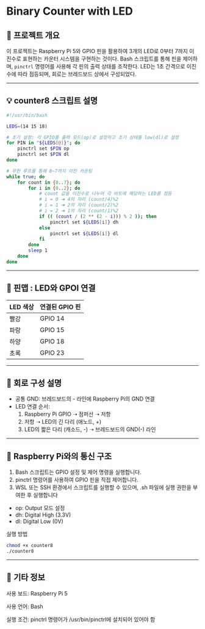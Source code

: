 # Binary Counter with LED

## 📝 프로젝트 개요

이 프로젝트는 Raspberry Pi 5와 GPIO 핀을 활용하여 3개의 LED로 0부터 7까지 이진수로 표현하는 카운터 시스템을 구현하는 것이다. Bash 스크립트를 통해 핀을 제어하며, `pinctrl` 명령어를 사용해 각 핀의 출력 상태를 조작한다. LED는 1초 간격으로 이진수에 따라 점등되며, 회로는 브레드보드 상에서 구성되었다.

---

## 💡 counter8 스크립트 설명

```bash
#!/usr/bin/bash

LEDS=(14 15 18)

# 초기 설정: 각 GPIO를 출력 모드(op)로 설정하고 초기 상태를 low(dl)로 설정
for PIN in "${LEDS[@]}"; do
    pinctrl set $PIN op
    pinctrl set $PIN dl
done

# 무한 루프를 통해 0~7까지 이진 카운팅
while true; do
    for count in {0..7}; do
        for i in {0..2}; do
            # count 값을 이진수로 나누어 각 비트에 해당하는 LED를 점등
            # i = 0 ➜ 4의 자리 (count/4)%2
            # i = 1 ➜ 2의 자리 (count/2)%2
            # i = 2 ➜ 1의 자리 (count/1)%2
            if (( (count / (2 ** (2 - i))) % 2 )); then
                pinctrl set ${LEDS[i]} dh
            else
                pinctrl set ${LEDS[i]} dl
            fi
        done
        sleep 1
    done
done
```
---
## 🧩 핀맵 : LED와 GPOI 연결

| LED 색상 | 연결된 GPIO 핀 |
|----------|----------------|
| 빨강     | GPIO 14        |
| 파랑     | GPIO 15        |
| 하양     | GPIO 18        |
| 초록     | GPIO 23        |

---
## 🔌 회로 구성 설명
- 공통 GND: 브레드보드의 - 라인에 Raspberry Pi의 GND 연결
- LED 연결 순서:
  1. Raspberry Pi GPIO ➝ 점퍼선 ➝ 저항 
  2. 저항 ➝ LED의 긴 다리 (애노드, +)
  3. LED의 짧은 다리 (캐소드, -) ➝ 브레드보드의 GND(-) 라인

---
## 🔄 Raspberry Pi와의 통신 구조
1. Bash 스크립트는 GPIO 설정 및 제어 명령을 실행합니다.
2. pinctrl 명령어를 사용하여 GPIO 핀을 직접 제어합니다.
3. WSL 또는 SSH 환경에서 스크립트를 실행할 수 있으며, .sh 파일에 실행 권한을 부여한 후 실행합니다
- op: Output 모드 설정
- dh: Digital High (3.3V)
- dl: Digital Low (0V)

실행 방법
```bash
chmod +x counter8
./counter8
```
---
## 📎 기타 정보
사용 보드: Raspberry Pi 5

사용 언어: Bash

실행 조건: pinctrl 명령어가 /usr/bin/pinctrl에 설치되어 있어야 함
